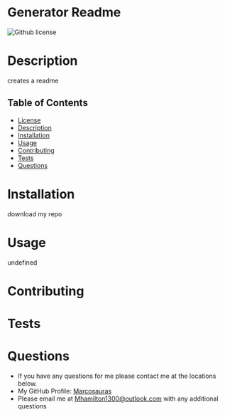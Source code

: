
# Generator Readme
![Github license](https://img.shields.io/badge/license-MIT-blue.svg)

# Description
creates a readme
## Table of Contents
- [License](#license)
- [Description](#description)
- [Installation](#installation)
- [Usage](#usage)
- [Contributing](#contributing)
- [Tests](#tests)
- [Questions](#questions)
# Installation
download my repo
# Usage
undefined
# Contributing

# Tests

# Questions
- If you have any questions for me please contact me at the locations below.
- My GitHub Profile: [Marcosauras](https://www.github.com/Marcosauras)
- Please email me at Mhamilton1300@outlook.com with any additional questions

